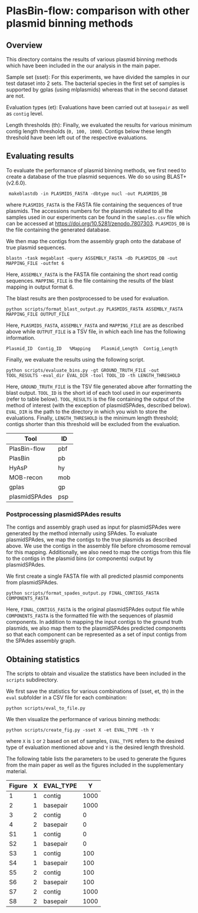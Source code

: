 # PlasBin-flow: comparison with other plasmid binning methods

## Overview

This directory contains the results of various plasmid binning methods which have been included in the our analysis in the main paper.

Sample set (sset): For this experiments, we have divided the samples in our test dataset into 2 sets. The bacterial species in the first set of samples is supported by gplas (using mlplasmids) whereas that in the second dataset are not.

Evaluation types (et): Evaluations have been carried out at `basepair` as well as `contig` level. 

Length thresholds (th): Finally, we evaluated the results for various minimum contig length thresholds (`0, 100, 1000`). Contigs below these length threshold have been left out of the respective evaluations.

## Evaluating results

To evaluate the performance of plasmid binning methods, we first need to create a database of the true plasmid sequences. We do so using BLAST+ (v2.6.0). 
```
 makeblastdb -in PLASMIDS_FASTA -dbtype nucl -out PLASMIDS_DB
```
where `PLASMIDS_FASTA` is the FASTA file containing the sequences of true plasmids. The accessions numbers for the plasmids related to all the samples used in our experiments can be found in the `samples.csv` file which can be accessed at https://doi.org/10.5281/zenodo.7807303. `PLASMIDS_DB` is the file containing the generated database.

We then map the contigs from the assembly graph onto the database of true plasmid sequences.
```
blastn -task megablast -query ASSEMBLY_FASTA -db PLASMIDS_DB -out MAPPING_FILE -outfmt 6
```
Here, `ASSEMBLY_FASTA` is the FASTA file containing the short read contig sequences. `MAPPING_FILE` is the file containing the results of the blast mapping in output format 6.

The blast results are then postprocessed to be used for evaluation.
```
python scripts/format_blast_output.py PLASMIDS_FASTA ASSEMBLY_FASTA MAPPING_FILE OUTPUT_FILE
```
Here, `PLASMIDS_FASTA`, `ASSEMBLY_FASTA` and `MAPPING_FILE` are as described above while `OUTPUT_FILE` is a TSV file, in which each line has the following information.
```
Plasmid_ID	Contig_ID	%Mapping	Plasmid_Length	Contig_Length
```

Finally, we evaluate the results using the following script.
```
python scripts/evaluate_bins.py -gt GROUND_TRUTH_FILE -out TOOL_RESULTS -eval_dir EVAL_DIR -tool TOOL_ID -th LENGTH_THRESHOLD
```
Here, `GROUND_TRUTH_FILE` is the TSV file generated above after formatting the blast output. `TOOL_ID` is the short id of each tool used in our experiments (refer to table below). `TOOL_RESULTS` is the file containing the output of the method of interest (with the exception of plasmidSPAdes, described below). `EVAL_DIR` is the path to the directory in which you wish to store the evaluations. Finally, `LENGTH_THRESHOLD` is the minimum length threshold; contigs shorter than this threshold will be excluded from the evaluation.

| Tool			| ID	|
|----			| ---	|
| PlasBin-flow	| pbf	|
| PlasBin		| pb	|
| HyAsP			| hy	|
| MOB-recon		| mob	|
| gplas			| gp	|
| plasmidSPAdes	| psp	|

### Postprocessing plasmidSPAdes results
The contigs and assembly graph used as input for plasmidSPAdes were generated by the method internally using SPAdes. To evaluate plasmidSPAdes, we map the contigs to the true plasmids as described above. We use the contigs in the assembly file before chromosome removal for this mapping. Additionally, we also need to map the contigs from this file to the contigs in the plasmid bins (or components) output by plasmidSPAdes. 

We first create a single FASTA file with all predicted plasmid components from plasmidSPAdes.
```
python scripts/format_spades_output.py FINAL_CONTIGS_FASTA COMPONENTS_FASTA
```
Here, `FINAL_CONTIGS_FASTA` is the original plasmidSPAdes output file while `COMPONENTS_FASTA` is the formatted file with the sequences of plasmid components. In addition to mapping the input contigs to the ground truth plasmids, we also map them to the plasmidSPAdes predicted components so that each component can be represented as a set of input contigs from the SPAdes assembly graph.

## Obtaining statistics

The scripts to obtain and visualize the statistics have been included in the `scripts` subdirectory. 

We first save the statistics for various combinations of (sset, et, th) in the `eval` subfolder in a CSV file for each combination:
```
python scripts/eval_to_file.py
```

We then visualize the performance of various binning methods:
```
python scripts/create_fig.py -sset X -et EVAL_TYPE -th Y 
```
where `X` is `1` or `2` based on set of samples, `EVAL_TYPE` refers to the desired type of evaluation mentioned above and `Y` is the desired length threshold. 

The following table lists the parameters to be used to generate the figures from the main paper as well as the figures included in the supplementary material.

| Figure	| X		| EVAL_TYPE	|	Y	|
| ------- 	| --- 	| -------	|	--- |
| 1			| 1		| contig	| 1000	|	
| 2			| 1		| basepair	| 1000	|	
| 3			| 2		| contig	| 0		|	
| 4			| 2		| basepair	| 0		|
| S1		| 1		| contig	| 0		|	
| S2		| 1		| basepair	| 0		|	
| S3		| 1		| contig	| 100	|	
| S4		| 1		| basepair	| 100	|	
| S5		| 2		| contig	| 100	|	
| S6		| 2		| basepair	| 100	|
| S7		| 2		| contig	| 1000	|	
| S8		| 2		| basepair	| 1000	|
